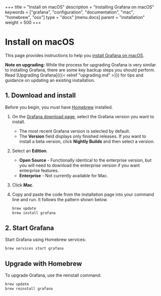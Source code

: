 +++
title = "Install on macOS"
description = "Installing Grafana on macOS"
keywords = ["grafana", "configuration", "documentation", "mac", "homebrew", "osx"]
type = "docs"
[menu.docs]
parent = "installation"
weight = 500
+++

# Install on macOS

This page provides instructions to help you [install Grafana on macOS](https://grafana.com/grafana/download?platform=mac). 

**Note on upgrading:** While the process for upgrading Grafana is very similar to installing Grafana, there are some key backup steps you should perform. Read [Upgrading Grafana]({{< relref "upgrading.md" >}}) for tips and guidance on updating an existing installation.

## 1. Download and install

Before you begin, you must have [Homebrew](http://brew.sh/) installed.

1. On the [Grafana download page](https://grafana.com/grafana/download), select the Grafana version you want to install. 
   * The most recent Grafana version is selected by default.
   * The **Version** field displays only finished releases. If you want to install a beta version, click **Nightly Builds** and then select a version.
2. Select an **Edition**.
   * **Open Source** - Functionally identical to the enterprise version, but you will need to download the enterprise version if you want enterprise features.
   * **Enterprise** - Not currently available for Mac.
3. Click **Mac**.
4. Copy and paste the code from the installation page into your command line and run. It follows the pattern shown below.

   ```bash
   brew update
   brew install grafana
   ```

## 2. Start Grafana

Start Grafana using Homebrew services: 

```bash
brew services start grafana
```

## Upgrade with Homebrew

To upgrade Grafana, use the reinstall command:

```bash
brew update
brew reinstall grafana
```
